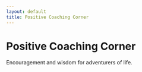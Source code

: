 ```yaml
---
layout: default
title: Positive Coaching Corner
---
```


# Positive Coaching Corner
Encouragement and wisdom for adventurers of life.